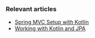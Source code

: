 ### Relevant articles
- [Spring MVC Setup with Kotlin](http://www.baeldung.com/spring-mvc-kotlin)
- [Working with Kotlin and JPA](https://github.com/eugenp/tutorials/tree/master/spring-mvc-kotlin)
